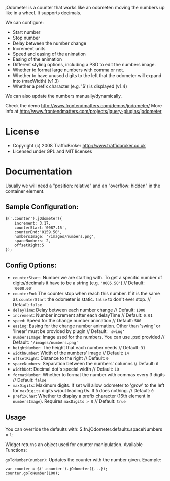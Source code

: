 jOdometer is a counter that works like an odometer: moving the numbers up like in a wheel. It supports decimals.

We can configure:

* Start number
* Stop number
* Delay between the number change
* Increment units
* Speed and easing of the animation
* Easing of the animation
* Different styling options, including a PSD to edit the numbers image.
* Whether to format large numbers with comma or not.
* Whether to have unused digits to the left that the odometer will expand into (maxWidth) (v1.3)
* Whether a prefix character (e.g. '$') is displayed (v1.4)

We can also update the numbers manually/dynamically.

Check the demo http://www.frontendmatters.com/demos/jodometer/
More info at http://www.frontendmatters.com/projects/jquery-plugins/jodometer

# License

* Copyright (c) 2008 TrafficBroker <http://www.trafficbroker.co.uk>
* Licensed under GPL and MIT licenses

# Documentation

Usually we will need a "position: relative" and an "overflow: hidden" in the container element.

## Sample Configuration:
    $('.counter').jOdometer({
    	increment: 3.17, 
    	counterStart:'0087.15',
    	counterEnd:'0159.50', 
    	numbersImage: '/images/numbers.png', 
    	spaceNumbers: 2, 
    	offsetRight:5
    });

## Config Options:

* `counterStart`: Number we are starting with. To get a specific number of digits/decimals it have to be a string (e.g. `'0005.50'`) // Default: `'0000.00'`
* `counterEnd`: The counter stop when reach this number. If it is the same as `counterStart` the odometer is static. `false` to don't ever stop. // Default: `false`
* `delayTime`: Delay between each number change // Default: `1000`
* `increment`: Number increment after each delayTime // Default: `0.01`
* `speed`: Speed for the change number animation // Default: `500`
* `easing`: Easing for the change number animation. Other than 'swing' or 'linear' must be provided by plugin // Default: `'swing'`
* `numbersImage`: Image used for the numbers. You can use .psd provided // Default: `'/images/numbers.png'`
* `heightNumber`: The height that each number needs // Default: `31`
* `widthNumber`: Width of the numbers' image // Default: `14`
* `offsetRight`: Distance to the right // Default: `0`
* `spaceNumbers`: Separation between the numbers' columns // Default: `0`
* `widthDot`: Decimal dot's special width // Default: `10`
* `formatNumber`: Whether to format the number with commas every 3 digits // Default: `false`
* `maxDigits`: Maximum digits. If set will allow odometer to 'grow' to the left for `maxDigits` digits w/out leading 0s. If `0` does nothing. // Default: `0`
* `prefixChar`: Whether to display a prefix character (16th element in `numbersImage`). Requires `maxDigits > 0` // Default: `true`
 
## Usage
 
You can override the defaults with:
 	$.fn.jOdometer.defaults.spaceNumbers = 1;
 	
Widget returns an object used for counter manipulation. Available Functions:
 
`goToNumber(number)`: Updates the counter with the number given. Example:
 
 	var counter = $('.counter').jOdometer({...});
 	counter.goToNumber(100);
 
